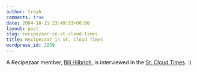 ```yaml
---
author: troyh
comments: true
date: 2004-10-11 23:49:53+00:00
layout: post
slug: recipezaar-in-st-cloud-times
title: Recipezaar in St. Cloud Times
wordpress_id: 2859
---
```


A Recipezaar member, [Bill Hilbrich](http://www.recipezaar.com/browse/getchef.zsp?id=1634), is interviewed in the [St. Cloud Times](http://miva.sctimes.com/miva/cgi-bin/miva?CMN/Life/read.mv+20041011040401+1+1). :)
